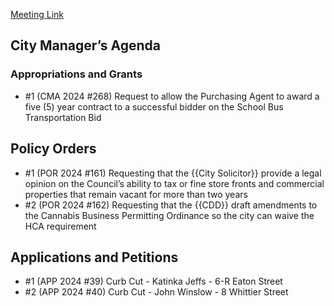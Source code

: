 [Meeting Link](https://cambridgema.iqm2.com/Citizens/Detail_Meeting.aspx?ID=4588)

## City Manager’s Agenda

### Appropriations and Grants
- #1 (CMA 2024 #268) Request to allow the Purchasing Agent to award a five (5) year contract to a successful bidder on the School Bus Transportation Bid

## Policy Orders
- #1 (POR 2024 #161) Requesting that the {{City Solicitor}} provide a legal opinion on the Council’s ability to tax or fine store fronts and commercial properties that remain vacant for more than two years
- #2 (POR 2024 #162) Requesting that the {{CDD}} draft amendments to the Cannabis Business Permitting Ordinance so the city can waive the HCA requirement 

## Applications and Petitions
- #1 (APP 2024 #39) Curb Cut - Katinka Jeffs - 6-R Eaton Street
- #2 (APP 2024 #40) Curb Cut - John Winslow - 8 Whittier Street
